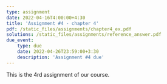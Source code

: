 ```yaml
---
type: assignment
date: 2022-04-16T4:00:00+4:30
title: 'Assignment #4 - chapter 4'
pdf: /static_files/assignments/chapter4_ex.pdf
solutions: /static_files/assignments/reference_answer.pdf
due_event: 
    type: due
    date: 2022-04-26T23:59:00+3:30
    description: 'Assignment #4 due'
---
```

This is the 4rd assignment of our course.
